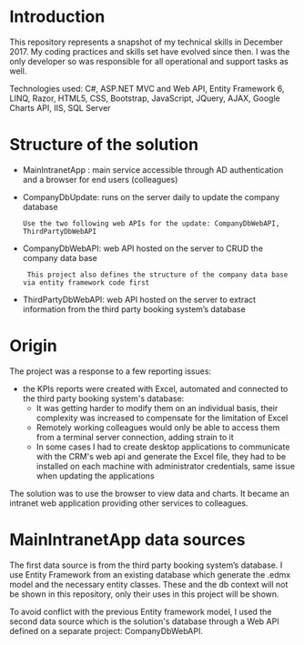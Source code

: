	
# Introduction

This repository represents a snapshot of my technical skills in December 2017. My coding practices and skills set have evolved since then. I was the only developer so was responsible for all operational and support tasks as well.

Technologies used: C#, ASP.NET MVC and Web API, Entity Framework 6, LINQ, Razor, HTML5, CSS, Bootstrap, JavaScript, JQuery, AJAX, Google Charts API, IIS, SQL Server


# Structure of the solution
  -	MainIntranetApp : main service accessible through AD authentication and a browser for end users (colleagues)
  -	CompanyDbUpdate: runs on the server daily to update the company database
  
	    Use the two following web APIs for the update: CompanyDbWebAPI, ThirdPartyDbWebAPI

  -	CompanyDbWebAPI: web API hosted on the server to CRUD the company data base
  
	     This project also defines the structure of the company data base via entity framework code first
  -	ThirdPartyDbWebAPI: web API hosted on the server to extract information from the third party booking system’s database


# Origin
The project was a response to a few reporting issues:
  - the KPIs reports were created with Excel, automated and connected to the third party booking system's database:
      - It was getting harder to modify them on an individual basis, their complexity was increased to compensate for the limitation of Excel
      - Remotely working colleagues would only be able to access them from a terminal server connection, adding strain to it
      - In some cases I had to create desktop applications to communicate with the CRM's web api and generate the Excel file, they had to be installed on each machine with administrator credentials, same issue when updating the applications
          
The solution was to use the browser to view data and charts. It became an intranet web application providing other services to colleagues.       



# MainIntranetApp data sources
The first data source is from the third party booking system’s database. I use Entity Framework from an existing database which generate the .edmx model and the necessary entity classes. These and the db context will not be shown in this repository, only their uses in this project will be shown. 

To avoid conflict with the previous Entity framework model, I used the second data source which is the solution's database through a Web API defined on a separate project: CompanyDbWebAPI.

  
